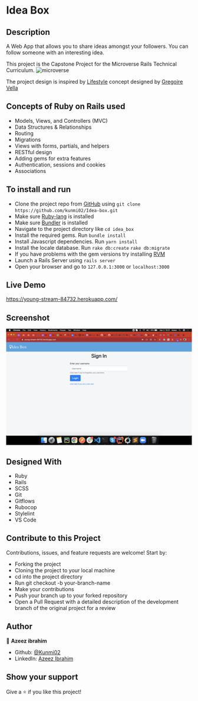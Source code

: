 # Idea Box

## Description

A Web App that allows you to share ideas amongst your followers. You can follow someone with an interesting idea.

This project is the Capstone Project for the Microverse Rails Technical Curriculum. ![microverse](https://camo.githubusercontent.com/3a5835d4f56c57cec85939ac345e43fef164c178/68747470733a2f2f696d672e736869656c64732e696f2f62616467652f4d6963726f76657273652d626c756576696f6c6574)

The project design is inspired by [Lifestyle](https://www.behance.net/gallery/14286087/Twitter-Redesign-of-UI-details) concept designed by [Gregoire Vella](https://www.behance.net/gregoirevella)

## Concepts of Ruby on Rails used

- Models, Views, and Controllers (MVC)
- Data Structures & Relationships
- Routing
- Migrations
- Views with forms, partials, and helpers
- RESTful design
- Adding gems for extra features
- Authentication, sessions and cookies
- Associations

## To install and run

- Clone the project repo from [GitHub](https://github.com/kunmi02/Idea-box.git) using `git clone https://github.com/kunmi02/Idea-box.git`
- Make sure [Ruby-lang](https://www.ruby-lang.org/en/) is installed
- Make sure [Bundler](https://bundler.io/) is installed
- Navigate to the project directory like `cd idea_box`
- Install the required gems. Run `bundle install`
- Install Javascript dependencies. Run `yarn install`
- Install the locale database. Run `rake db:create` `rake db:migrate`
- If you have problems with the gem versions try installing [RVM](https://rvm.io/)
- Launch a Rails Server using `rails server`
- Open your browser and go to `127.0.0.1:3000` or `localhost:3000`

## Live Demo
https://young-stream-84732.herokuapp.com/

## Screenshot
![](./app/assets/images/rootpage.png)


## Designed With
- Ruby
- Rails
- SCSS
- Git
- Gitflows
- Rubocop
- Stylelint
- VS Code

## Contribute to this Project

Contributions, issues, and feature requests are welcome! Start by:

  - Forking the project
  - Cloning the project to your local machine
  - cd into the project directory
  - Run git checkout -b your-branch-name
  - Make your contributions
  - Push your branch up to your forked repository
  - Open a Pull Request with a detailed description of the development branch of the original project for a review

## Author

👤 **Azeez ibrahim**
- Github: [@Kunmi02](https://github.com/kunmi02)
- LinkedIn: [Azeez Ibrahim](https://www.linkedin.com/in/azeezakinkunmi/)

## Show your support

Give a ⭐️ if you like this project!
